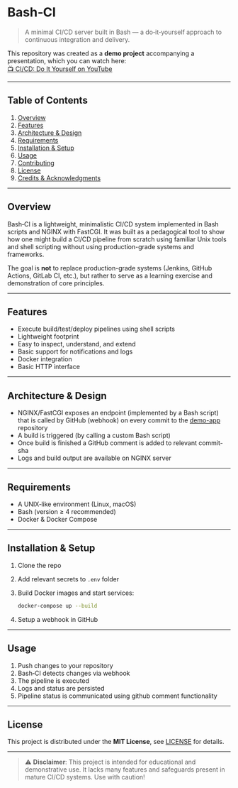 # Bash‑CI

> A minimal CI/CD server built in Bash — a do‑it‑yourself approach to continuous integration and delivery.

This repository was created as a **demo project** accompanying a presentation, which you can watch here:  
[📺 CI/CD: Do It Yourself on YouTube](https://www.youtube.com/live/CDCYISxfW7o?si=O0OZdrllzjPiGSDN)

---

## Table of Contents

1. [Overview](#overview)  
2. [Features](#features)  
3. [Architecture & Design](#architecture--design)  
4. [Requirements](#requirements)  
5. [Installation & Setup](#installation--setup)  
6. [Usage](#usage)  
7. [Contributing](#contributing)  
8. [License](#license)  
9. [Credits & Acknowledgments](#credits--acknowledgments)  

---

## Overview

Bash‑CI is a lightweight, minimalistic CI/CD system implemented in Bash scripts and NGINX with FastCGI. It was built as a pedagogical tool to show how one might build a CI/CD pipeline from scratch using familiar Unix tools and shell scripting without using production-grade systems and frameworks.

The goal is **not** to replace production-grade systems (Jenkins, GitHub Actions, GitLab CI, etc.), but rather to serve as a learning exercise and demonstration of core principles.

---

## Features

- Execute build/test/deploy pipelines using shell scripts  
- Lightweight footprint
- Easy to inspect, understand, and extend  
- Basic support for notifications and logs
- Docker integration 
- Basic HTTP interface

---

## Architecture & Design

- NGINX/FastCGI exposes an endpoint (implemented by a Bash script) that is called by GitHub (webhook) on every commit to the [demo-app](https://github.com/malipio/demo-app) repository 
- A build is triggered (by calling a custom Bash script)
- Once build is finished a GitHub comment is added to relevant commit-sha
- Logs and build output are available on NGINX server

---

## Requirements

- A UNIX‑like environment (Linux, macOS)  
- Bash (version ≥ 4 recommended)  
- Docker & Docker Compose

---

## Installation & Setup

1. Clone the repo
2. Add relevant secrets to `.env` folder
3. Build Docker images and start services:

   ```bash
   docker-compose up --build
   ```
4. Setup a webhook in GitHub
   
---

## Usage

1. Push changes to your repository  
2. Bash‑CI detects changes via webhook
3. The pipeline is executed
4. Logs and status are persisted
5. Pipeline status is communicated using github comment functionality

---

## License

This project is distributed under the **MIT License**, see [LICENSE](LICENSE) for details.

---

> ⚠️ **Disclaimer**: This project is intended for educational and demonstrative use. It lacks many features and safeguards present in mature CI/CD systems. Use with caution!

